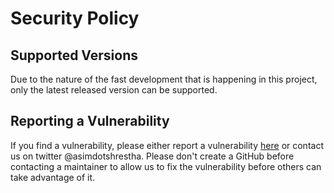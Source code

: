 # Security Policy

## Supported Versions

Due to the nature of the fast development that is happening in this project, only the latest released version can be supported.

## Reporting a Vulnerability

If you find a vulnerability, please either report a vulnerability [here](https://github.com/reworkd/tonbot/security) or contact us on twitter @asimdotshrestha. Please don't create a GitHub before contacting a maintainer to allow us  to fix the vulnerability before others can take advantage of it.
